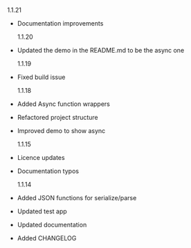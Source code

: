 1.1.21

- Documentation improvements

  1.1.20

- Updated the demo in the README.md to be the async one

  1.1.19

- Fixed build issue

  1.1.18

- Added Async function wrappers
- Refactored project structure
- Improved demo to show async

  1.1.15

- Licence updates
- Documentation typos

  1.1.14

- Added JSON functions for serialize/parse
- Updated test app
- Updated documentation
- Added CHANGELOG

